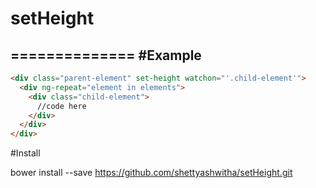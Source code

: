 # setHeight
==============
#Example
-------
```html
<div class="parent-element" set-height watchon="'.child-element'">
  <div ng-repeat="element in elements">
    <div class="child-element">
      //code here
    </div>
  </div>
</div>
```


#Install

bower install --save https://github.com/shettyashwitha/setHeight.git
